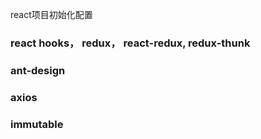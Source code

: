 react项目初始化配置

### react hooks， redux， react-redux, redux-thunk

### ant-design

### axios

### immutable
